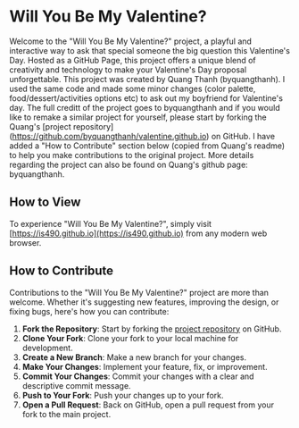 # Will You Be My Valentine?

Welcome to the "Will You Be My Valentine?" project, a playful and interactive way to ask that special someone the big question this Valentine's Day. Hosted as a GitHub Page, this project offers a unique blend of creativity and technology to make your Valentine's Day proposal unforgettable.
This project was created by  Quang Thanh (byquangthanh). I used the same code and made some minor changes (color palette, food/dessert/activities options etc) to ask out my boyfriend for Valentine's day. The full creditt of the project goes to byquangthanh and if you would like to remake a similar project for yourself, please start by forking the Quang's [project repository] (https://github.com/byquangthanh/valentine.github.io) on GitHub. I have added a "How to Contribute" section below (copied from Quang's readme) to help you make contributions to the original project.
More details regarding the project can also be found on Quang's github page: byquangthanh.

## How to View

To experience "Will You Be My Valentine?", simply visit [https://is490.github.io](https://is490.github.io) from any modern web browser.

## How to Contribute

Contributions to the "Will You Be My Valentine?" project are more than welcome. Whether it's suggesting new features, improving the design, or fixing bugs, here's how you can contribute:

1. **Fork the Repository**: Start by forking the [project repository](https://github.com/byquangthanh/valentine.github.io) on GitHub.
2. **Clone Your Fork**: Clone your fork to your local machine for development.
3. **Create a New Branch**: Make a new branch for your changes.
4. **Make Your Changes**: Implement your feature, fix, or improvement.
5. **Commit Your Changes**: Commit your changes with a clear and descriptive commit message.
6. **Push to Your Fork**: Push your changes up to your fork.
7. **Open a Pull Request**: Back on GitHub, open a pull request from your fork to the main project.
